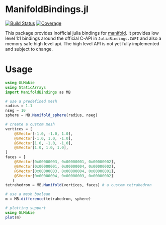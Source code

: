 # ManifoldBindings.jl

[![Build Status](https://github.com/jw3126/ManifoldBindings.jl/actions/workflows/CI.yml/badge.svg?branch=main)](https://github.com/jw3126/ManifoldBindings.jl/actions/workflows/CI.yml?query=branch%3Amain)
[![Coverage](https://codecov.io/gh/jw3126/ManifoldBindings.jl/branch/main/graph/badge.svg)](https://codecov.io/gh/jw3126/ManifoldBindings.jl)

This package provides inofficial julia bindings for [manifold](https://github.com/elalish/manifold).
It provides low level 1:1 bindings around the official C-API in `JuliaBindings.CAPI` and
also a memory safe high level api. The high level API is not yet fully implemented 
and subject to change.

# Usage
```julia
using GLMakie
using StaticArrays
import ManifoldBindings as MB

# use a predefined mesh
radius = 1.1
nseg = 10
sphere = MB.Manifold_sphere(radius, nseg)

# create a custom mesh
vertices = [
    @SVector[-1.0, -1.0, 1.0],
    @SVector[-1.0, 1.0, -1.0],
    @SVector[1.0, -1.0, -1.0],
    @SVector[1.0, 1.0, 1.0],
]
faces = [
    @SVector[0x00000003, 0x00000001, 0x00000002], 
    @SVector[0x00000001, 0x00000004, 0x00000002], 
    @SVector[0x00000003, 0x00000004, 0x00000001], 
    @SVector[0x00000004, 0x00000003, 0x00000002]
   ]
tetrahedron = MB.Manifold(vertices, faces) # a custom tetrahedron

# use a mesh boolean
m = MB.difference(tetrahedron, sphere)

# plotting support
using GLMakie
plot(m)
```
